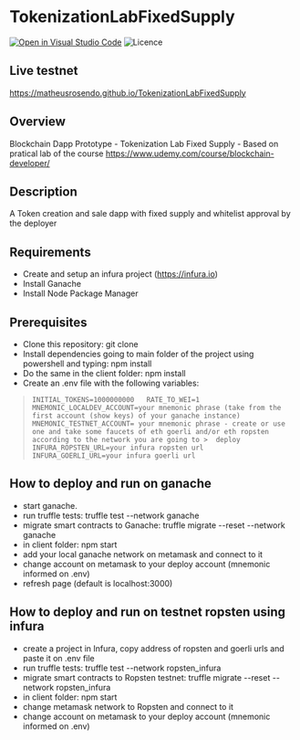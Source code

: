 # TokenizationLabFixedSupply
[![Open in Visual Studio Code](https://open.vscode.dev/badges/open-in-vscode.svg)](https://open.vscode.dev/matheusrosendo/TokenizationLabFixedSupply)
![Licence](https://img.shields.io/github/license/matheusrosendo/TokenizationLabFixedSupply)

## Live testnet 
https://matheusrosendo.github.io/TokenizationLabFixedSupply

## Overview
Blockchain Dapp Prototype - Tokenization Lab Fixed Supply - Based on pratical lab of the course https://www.udemy.com/course/blockchain-developer/

## Description
A Token creation and sale dapp with fixed supply and whitelist approval by the deployer

## Requirements
* Create and setup an infura project (https://infura.io) 
* Install Ganache
* Install Node Package Manager

## Prerequisites
* Clone this repository: git clone  
* Install dependencies going to main folder of the project using powershell and typing: npm install  
* Do the same in the client folder: npm install  
* Create an .env file with the following variables:  
> `
> INITIAL_TOKENS=1000000000  
> RATE_TO_WEI=1  
> MNEMONIC_LOCALDEV_ACCOUNT=your mnemonic phrase (take from the first account (show keys) of your ganache instance)  
> MNEMONIC_TESTNET_ACCOUNT= your mnemonic phrase - create or use one and take some faucets of eth goerli and/or eth ropsten according to the network you are going to >  deploy  
> INFURA_ROPSTEN_URL=your infura ropsten url  
> INFURA_GOERLI_URL=your infura goerli url  
> `

## How to deploy and run on ganache
* start ganache.  
* run truffle tests: truffle test --network ganache  
* migrate smart contracts to Ganache: truffle migrate --reset --network ganache  
* in client folder: npm start  
* add your local ganache network on metamask and connect to it  
* change account on metamask to your deploy account (mnemonic informed on .env)  
* refresh page (default is localhost:3000)  

## How to deploy and run on testnet ropsten using infura
* create a project in Infura, copy address of ropsten and goerli urls and paste it on .env file  
* run truffle tests: truffle test --network ropsten_infura  
* migrate smart contracts to Ropsten testnet: truffle migrate --reset --network ropsten_infura  
* in client folder: npm start   
* change metamask network to Ropsten and connect to it   
* change account on metamask to your deploy account (mnemonic informed on .env)  





